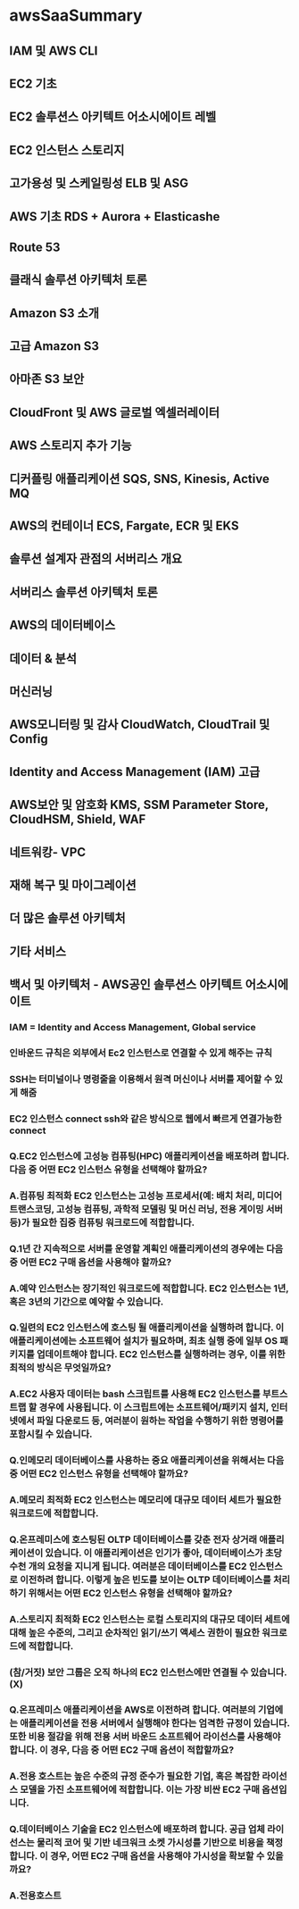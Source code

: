 # awsSaaSummary

## IAM 및 AWS CLI
## EC2 기초
## EC2 솔루션스 아키텍트 어소시에이트 레벨
## EC2 인스턴스 스토리지
## 고가용성 및 스케일링성 ELB 및 ASG
## AWS 기초 RDS + Aurora + Elasticashe
## Route 53
## 클래식 솔루션 아키텍처 토론
## Amazon S3 소개
## 고급 Amazon S3
## 아마존 S3 보안
## CloudFront 및 AWS 글로벌 엑셀러레이터
## AWS 스토리지 추가 기능
## 디커플링 애플리케이션 SQS, SNS, Kinesis, Active MQ
## AWS의 컨테이너 ECS, Fargate, ECR 및 EKS
## 솔루션 설계자 관점의 서버리스 개요
## 서버리스 솔루션 아키텍처 토론
## AWS의 데이터베이스
## 데이터 & 분석
## 머신러닝
## AWS모니터링 및 감사 CloudWatch, CloudTrail 및 Config
## Identity and Access Management (IAM) 고급
## AWS보안 및 암호화 KMS, SSM Parameter Store, CloudHSM, Shield, WAF
## 네트워캉- VPC
## 재해 복구 및 마이그레이션
## 더 많은 솔루션 아키텍처
## 기타 서비스
## 백서 및 아키텍처 - AWS공인 솔루션스 아키텍트 어소시에이트

### IAM = Identity and Access Management, Global service

### 인바운드 규칙은 외부에서 Ec2 인스턴스로 연결할 수 있게 해주는 규칙

### SSH는 터미널이나 명령줄을 이용해서 원격 머신이나 서버를 제어할 수 있게 해줌

### EC2 인스턴스 connect ssh와 같은 방식으로 웹에서 빠르게 연결가능한 connect

### Q.EC2 인스턴스에 고성능 컴퓨팅(HPC) 애플리케이션을 배포하려 합니다. 다음 중 어떤 EC2 인스턴스 유형을 선택해야 할까요?
### A.컴퓨팅 최적화 EC2 인스턴스는 고성능 프로세서(예: 배치 처리, 미디어 트랜스코딩, 고성능 컴퓨팅, 과학적 모델링 및 머신 러닝, 전용 게이밍 서버 등)가 필요한 집중 컴퓨팅 워크로드에 적합합니다.

### Q.1년 간 지속적으로 서버를 운영할 계획인 애플리케이션의 경우에는 다음 중 어떤 EC2 구매 옵션을 사용해야 할까요?
### A.예약 인스턴스는 장기적인 워크로드에 적합합니다. EC2 인스턴스는 1년, 혹은 3년의 기간으로 예약할 수 있습니다.

### Q.일련의 EC2 인스턴스에 호스팅 될 애플리케이션을 실행하려 합니다. 이 애플리케이션에는 소프트웨어 설치가 필요하며, 최초 실행 중에 일부 OS 패키지를 업데이트해야 합니다. EC2 인스턴스를 실행하려는 경우, 이를 위한 최적의 방식은 무엇일까요?
### A.EC2 사용자 데이터는 bash 스크립트를 사용해 EC2 인스턴스를 부트스트랩 할 경우에 사용됩니다. 이 스크립트에는 소프트웨어/패키지 설치, 인터넷에서 파일 다운로드 등, 여러분이 원하는 작업을 수행하기 위한 명령어를 포함시킬 수 있습니다.

### Q.인메모리 데이터베이스를 사용하는 중요 애플리케이션을 위해서는 다음 중 어떤 EC2 인스턴스 유형을 선택해야 할까요?
### A.메모리 최적화 EC2 인스턴스는 메모리에 대규모 데이터 세트가 필요한 워크로드에 적합합니다.

### Q.온프레미스에 호스팅된 OLTP 데이터베이스를 갖춘 전자 상거래 애플리케이션이 있습니다. 이 애플리케이션은 인기가 좋아, 데이터베이스가 초당 수천 개의 요청을 지니게 됩니다. 여러분은 데이터베이스를 EC2 인스턴스로 이전하려 합니다. 이렇게 높은 빈도를 보이는 OLTP 데이터베이스를 처리하기 위해서는 어떤 EC2 인스턴스 유형을 선택해야 할까요?
### A.스토리지 최적화 EC2 인스턴스는 로컬 스토리지의 대규모 데이터 세트에 대해 높은 수준의, 그리고 순차적인 읽기/쓰기 액세스 권한이 필요한 워크로드에 적합합니다.

### (참/거짓) 보안 그룹은 오직 하나의 EC2 인스턴스에만 연결될 수 있습니다. (X)

### Q.온프레미스 애플리케이션을 AWS로 이전하려 합니다. 여러분의 기업에는 애플리케이션을 전용 서버에서 실행해야 한다는 엄격한 규정이 있습니다. 또한 비용 절감을 위해 전용 서버 바운드 소프트웨어 라이선스를 사용해야 합니다. 이 경우, 다음 중 어떤 EC2 구매 옵션이 적합할까요?
### A.전용 호스트는 높은 수준의 규정 준수가 필요한 기업, 혹은 복잡한 라이선스 모델을 가진 소프트웨어에 적합합니다. 이는 가장 비싼 EC2 구매 옵션입니다.

### Q.데이터베이스 기술을 EC2 인스턴스에 배포하려 합니다. 공급 업체 라이선스는 물리적 코어 및 기반 네크워크 소켓 가시성를 기반으로 비용을 책정합니다. 이 경우, 어떤 EC2 구매 옵션을 사용해야 가시성을 확보할 수 있을까요?
### A.전용호스트

